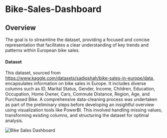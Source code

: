 # Bike-Sales-Dashboard


## Overview

The goal is to streamline the dataset, providing a focused and concise representation that facilitates a clear understanding of key trends and patterns within European bike sales.

#### Dataset
This dataset, sourced from https://www.kaggle.com/datasets/sadiqshah/bike-sales-in-europe/data, encapsulates information on bike sales in Europe. It includes diverse columns such as ID, Marital Status, Gender, Income, Children, Education, Occupation, Home Owner, Cars, Commute Distance, Region, Age, and Purchased Bike. A comprehensive data-cleaning process was undertaken as part of the preliminary steps before developing an insightful overview using visualization tools like PowerBI. This involved handling missing values, transforming existing columns, and structuring the dataset for optimal analysis. 

![Bike Sales Dashboard](https://github.com/Okeyode22/Bike-Sales-Dashboard/assets/60988358/0853ae87-0373-4aee-bf9b-03e25f4aff94)

